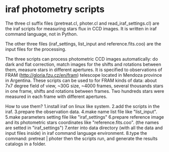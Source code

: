 # iraf photometry scripts
The three cl suffix files (pretreat.cl, photer.cl and read_iraf_settings.cl) are the iraf scripts for measuring stars flux in CCD images. It is written in iraf command language, not in Python.

The other three files (iraf_settings, list_input and reference.fits.coo) are the input files for the processing.

The three scripts can process photometric CCD images automatically: do dark and flat correction, match images for the shifts and rotations between them, measure stars in different apertures. It is specified to observations of FRAM (http://gloria.fzu.cz/en/fram) telescope located in Mendoza province in Argentina. These scripts can be used to for FRAM kinds of data: about 7x7 degree field of view, ~30G size, ~4000 frames, several thousands stars in one frame, shifts and rotations between frames. Two hundreds stars were measured in each frame with different apertures.

How to use them?
1.install iraf on linux like system.
2.add the scripts in the iraf.
3.prepare the observation data.
4.make name list file like "list_input".
5.make parameters setting file like "iraf_settings"
6.prepare reference image and its photometric stars coordinates like "reference.fits.coo". (the names are setted in "iraf_settings")
7.enter into data directory (with all the data and input files inside) in iraf command language environment.
8.type the command: pretreat | photer
then the scripts run, and generate the results catalogs in a folder.
